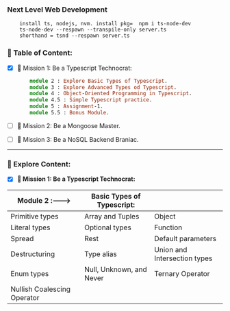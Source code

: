 ### Next Level Web Development
```
    install ts, nodejs, nvm. install pkg=  npm i ts-node-dev
    ts-node-dev --respawn --transpile-only server.ts
    shorthand = tsnd --respawn server.ts
```

### 📗 Table of Content:
- [x] 🎯 Mission 1: Be a Typescript Technocrat:
    ```ts
        module 2 : Explore Basic Types of Typescript.
        module 3 : Explore Advanced Types od Typescript.
        module 4 : Object-Oriented Programming in Typescript.
        module 4.5 : Simple Typescript practice.
        module 5 : Assignment-1.
        module 5.5 : Bonus Module.
    ```
- [ ] 🎯 Mission 2: Be a Mongoose Master.

- [ ] 🎯 Mission 3: Be a NoSQL Backend Braniac.
<hr/>


### 📗 Explore Content:
- [x] **🎯 Mission 1: Be a Typescript Technocrat:**

<small>

| Module 2 :--->             | Basic Types of Typescript: |                            |
| -------------------------- | -------------------------- | -------------------------- |
| Primitive types            | Array and Tuples            | Object                     |
| Literal types              | Optional types              | Function                   |
| Spread                     | Rest                        | Default parameters         |
| Destructuring              | Type alias                  | Union and Intersection types |
| Enum types                 | Null, Unknown, and Never    | Ternary Operator           |
| Nullish Coalescing Operator|                             |                            |

</small>